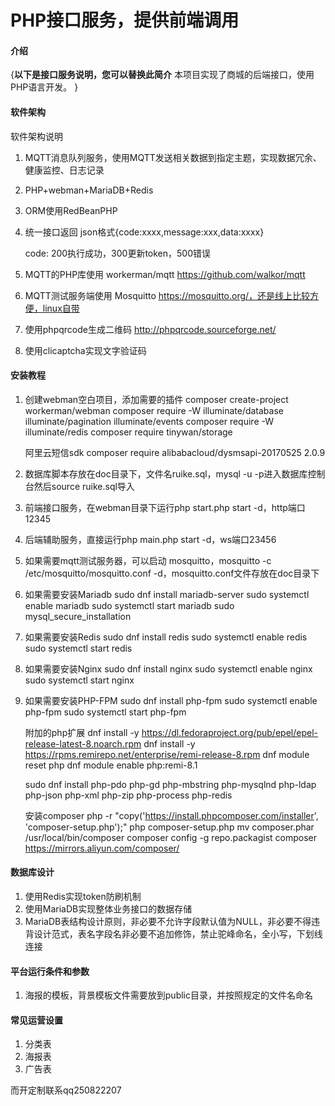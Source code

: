 # PHP接口服务，提供前端调用

#### 介绍
{**以下是接口服务说明，您可以替换此简介**
本项目实现了商城的后端接口，使用PHP语言开发。
}

#### 软件架构
软件架构说明

1. MQTT消息队列服务，使用MQTT发送相关数据到指定主题，实现数据冗余、健康监控、日志记录
2. PHP+webman+MariaDB+Redis
3. ORM使用RedBeanPHP
4. 统一接口返回
    json格式{code:xxxx,message:xxx,data:xxxx}

    code: 200执行成功，300更新token，500错误

5. MQTT的PHP库使用 workerman/mqtt https://github.com/walkor/mqtt
6. MQTT测试服务端使用 Mosquitto https://mosquitto.org/，还是线上比较方便，linux自带
7. 使用phpqrcode生成二维码 http://phpqrcode.sourceforge.net/
8. 使用clicaptcha实现文字验证码

#### 安装教程

1. 创建webman空白项目，添加需要的插件
   composer create-project workerman/webman
   composer require -W illuminate/database illuminate/pagination illuminate/events
   composer require -W illuminate/redis
   composer require tinywan/storage

   阿里云短信sdk
   composer require alibabacloud/dysmsapi-20170525 2.0.9

2. 数据库脚本存放在doc目录下，文件名ruike.sql，mysql -u -p进入数据库控制台然后source ruike.sql导入
3. 前端接口服务，在webman目录下运行php start.php start -d，http端口12345
4. 后端辅助服务，直接运行php main.php start -d，ws端口23456

4. 如果需要mqtt测试服务器，可以启动 mosquitto，mosquitto -c /etc/mosquitto/mosquitto.conf -d，mosquitto.conf文件存放在doc目录下

5. 如果需要安装Mariadb
   sudo dnf install mariadb-server
   sudo systemctl enable mariadb
   sudo systemctl start mariadb
   sudo mysql_secure_installation

6. 如果需要安装Redis
   sudo dnf install redis
   sudo systemctl enable redis
   sudo systemctl start redis

7. 如果需要安装Nginx
   sudo dnf install nginx
   sudo systemctl enable nginx
   sudo systemctl start nginx

8. 如果需要安装PHP-FPM
   sudo dnf install php-fpm
   sudo systemctl enable php-fpm
   sudo systemctl start php-fpm

   附加的php扩展
   dnf install -y https://dl.fedoraproject.org/pub/epel/epel-release-latest-8.noarch.rpm
   dnf install -y https://rpms.remirepo.net/enterprise/remi-release-8.rpm
   dnf module reset php
   dnf module enable php:remi-8.1

   sudo dnf install php-pdo php-gd php-mbstring php-mysqlnd php-ldap php-json php-xml php-zip php-process php-redis

   安装composer
   php -r "copy('https://install.phpcomposer.com/installer', 'composer-setup.php');"
   php composer-setup.php
   mv composer.phar /usr/local/bin/composer
   composer config -g repo.packagist composer https://mirrors.aliyun.com/composer/

#### 数据库设计
1. 使用Redis实现token防刷机制
2. 使用MariaDB实现整体业务接口的数据存储
3. MariaDB表结构设计原则，非必要不允许字段默认值为NULL，非必要不得违背设计范式，表名字段名非必要不追加修饰，禁止驼峰命名，全小写，下划线连接

#### 平台运行条件和参数
1. 海报的模板，背景模板文件需要放到public目录，并按照规定的文件名命名

#### 常见运营设置
1. 分类表
2. 海报表
3. 广告表


而开定制联系qq250822207